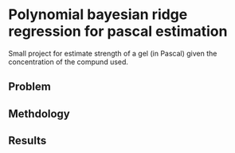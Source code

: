 # Polynomial bayesian ridge regression for pascal estimation

Small project for estimate strength of a gel (in Pascal) given the concentration of the compund used.

## Problem

## Methdology

## Results  
